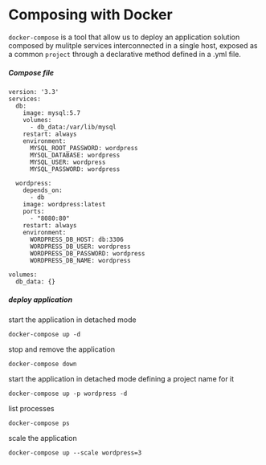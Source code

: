 # Composing with Docker
`docker-compose` is a tool that allow us to deploy an application solution composed by mulitple services interconnected in a single host, exposed as a common `project` through a declarative method defined in a .yml file.


##### Compose file

    version: '3.3'
    services:   
      db:     
        image: mysql:5.7     
        volumes:       
          - db_data:/var/lib/mysql     
        restart: always     
        environment:       
          MYSQL_ROOT_PASSWORD: wordpress
          MYSQL_DATABASE: wordpress       
          MYSQL_USER: wordpress       
          MYSQL_PASSWORD: wordpress

      wordpress:     
        depends_on:       
          - db     
        image: wordpress:latest     
        ports:       
          - "8080:80"     
        restart: always     
        environment:       
          WORDPRESS_DB_HOST: db:3306       
          WORDPRESS_DB_USER: wordpress       
          WORDPRESS_DB_PASSWORD: wordpress
          WORDPRESS_DB_NAME: wordpress

    volumes:    
      db_data: {}


##### deploy application
start the application in detached mode

    docker-compose up -d

stop and remove the application

    docker-compose down

start the application in detached mode defining a project name for it

    docker-compose up -p wordpress -d


list processes

    docker-compose ps
    
scale the application

    docker-compose up --scale wordpress=3
